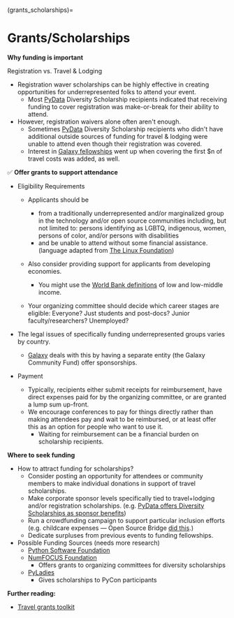 ```{tags} Scholarships, Participant-Diversity, Global-South-and-Developing-Countries, Newcomers-and-First-Timers, Location-and-Venue
```

(grants_scholarships)=
# Grants/Scholarships

**Why funding is important**

Registration vs. Travel &amp; Lodging
- Registration waver scholarships can be highly effective in creating opportunities for underrepresented folks to attend your event.
    - Most [PyData](http://www.pydata.org) Diversity Scholarship recipients indicated that receiving funding to cover registration was make-or-break for their ability to attend. 
- However, registration waivers alone often aren't enough.
    - Sometimes [PyData](http://www.pydata.org) Diversity Scholarship recipients who didn&#39;t have additional outside sources of funding for travel &amp; lodging were unable to attend even though their registration was covered.
  - Interest in [Galaxy fellowships](https://galaxyproject.org/news/2017-03-gcc2017-fellowships/) went up when covering the first $n of travel costs was added, as well.

✅ **Offer grants to support attendance**

- Eligibility Requirements
  - Applicants should be 
    - from a traditionally underrepresented and/or marginalized group in the technology and/or open source communities including, but not limited to: persons identifying as LGBTQ, indigenous, women, persons of color, and/or persons with disabilities
    - and be unable to attend without some financial assistance. (language adapted from  [The Linux Foundation](https://www.linuxfoundation.org/event/api-strategy-practice-conference-2017/diversity-scholarship/))

  - Also consider providing support for applicants from developing economies.
    - You might use the [World Bank definitions](http://bit.ly/1nO82wD) of low and low-middle income.
  - Your organizing committee should decide which career stages are eligible: Everyone? Just students and post-docs? Junior faculty/researchers? Unemployed?
  
- The legal issues of specifically funding underrepresented groups varies by country.
    - [Galaxy](https://galaxyproject.org) deals with this by having a separate entity (the Galaxy Community Fund) offer sponsorships.
    
- Payment
  - Typically, recipients either submit receipts for reimbursement, have direct expenses paid for by the organizing committee, or are granted a lump sum up-front.
  - We encourage conferences to pay for things directly rather than making attendees pay and wait to be reimbursed, or at least offer this as an option for people who want to use it. 
    - Waiting for reimbursement can be a financial burden on scholarship recipients.

**Where to seek funding**

- How to attract funding for scholarships?
  - Consider posting an opportunity for attendees or community members to make individual donations in support of travel scholarships.
  - Make corporate sponsor levels specifically tied to travel+lodging and/or registration scholarships. (e.g. [PyData offers Diversity Scholarships as sponsor benefits](https://pydata.org/pdf/sponsor-prospectus.pdf))
  - Run a crowdfunding campaign to support particular inclusion efforts (e.g. childcare expenses — Open Source Bridge [did this](https://web.archive.org/web/20160527052000/http://opensourcebridge.org/blog/2016/05/childcare-and-scholarships/).)
  - Dedicate surpluses from previous events to funding fellowships.
- Possible Funding Sources (needs more research)
  - [Python Software Foundation](http://legacy.python.org/psf/grants/)
  - [NumFOCUS Foundation](https://numfocus.org/programs/small-development-grants)
    - Offers grants to organizing committees for diversity scholarships
  - [PyLadies](http://www.pyladies.com/)
    - Gives scholarships to PyCon participants

**Further reading:**

- [Travel grants toolkit](https://adacamp.org/adacamp-toolkit/travel-grants/)

